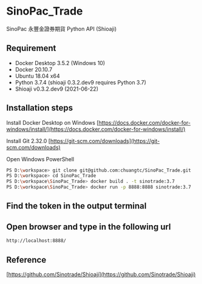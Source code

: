 # SinoPac_Trade
SinoPac 永豐金證券期貨 Python API (Shioaji)

## Requirement
* Docker Desktop 3.5.2 (Windows 10)
* Docker 20.10.7
* Ubuntu 18.04 x64
* Python 3.7.4 (shioaji 0.3.2.dev9 requires Python 3.7)
* Shioaji v0.3.2.dev9 (2021-06-22)

## Installation steps
Install Docker Desktop on Windows
[https://docs.docker.com/docker-for-windows/install/](https://docs.docker.com/docker-for-windows/install/)

Install Git 2.32.0
[https://git-scm.com/downloads](https://git-scm.com/downloads)

Open Windows PowerShell
```bash
PS D:\workspace> git clone git@github.com:chuangtc/SinoPac_Trade.git
PS D:\workspace> cd SinoPac_Trade
PS D:\workspace\SinoPac_Trade> docker build . -t sinotrade:3.7
PS D:\workspace\SinoPac_Trade> docker run -p 8888:8888 sinotrade:3.7
```
## Find the token in the output terminal

## Open browser and type in the following url
```bash
http://localhost:8888/
```
## Reference
[https://github.com/Sinotrade/Shioaji](https://github.com/Sinotrade/Shioaji)
